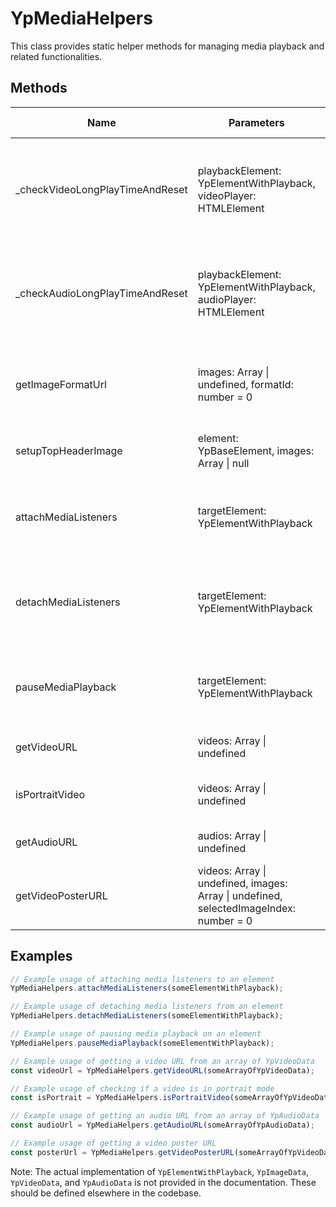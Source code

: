 # YpMediaHelpers

This class provides static helper methods for managing media playback and related functionalities.

## Methods

| Name                        | Parameters                                      | Return Type | Description                                                                 |
|-----------------------------|-------------------------------------------------|-------------|-----------------------------------------------------------------------------|
| _checkVideoLongPlayTimeAndReset | playbackElement: YpElementWithPlayback, videoPlayer: HTMLElement | void        | Checks if a video has been played for a significant time and resets playback. |
| _checkAudioLongPlayTimeAndReset | playbackElement: YpElementWithPlayback, audioPlayer: HTMLElement | void        | Checks if an audio has been played for a significant time and resets playback. |
| getImageFormatUrl           | images: Array<YpImageData> \| undefined, formatId: number = 0 | string      | Returns the URL of the image in the specified format.                       |
| setupTopHeaderImage         | element: YpBaseElement, images: Array<YpImageData> \| null | void        | Sets up the top header image for an element.                                |
| attachMediaListeners        | targetElement: YpElementWithPlayback             | void        | Attaches media event listeners to the target element.                       |
| detachMediaListeners        | targetElement: YpElementWithPlayback             | void        | Detaches media event listeners from the target element.                     |
| pauseMediaPlayback          | targetElement: YpElementWithPlayback             | void        | Pauses media playback on the target element.                                |
| getVideoURL                 | videos: Array<YpVideoData> \| undefined          | string \| null | Returns the URL of the video.                                               |
| isPortraitVideo             | videos: Array<YpVideoData> \| undefined          | boolean     | Determines if the video is in portrait mode.                                |
| getAudioURL                 | audios: Array<YpAudioData> \| undefined          | string \| null | Returns the URL of the audio.                                               |
| getVideoPosterURL           | videos: Array<YpVideoData> \| undefined, images: Array<YpImageData> \| undefined, selectedImageIndex: number = 0 | string \| null | Returns the URL of the video poster image.                                  |

## Examples

```typescript
// Example usage of attaching media listeners to an element
YpMediaHelpers.attachMediaListeners(someElementWithPlayback);

// Example usage of detaching media listeners from an element
YpMediaHelpers.detachMediaListeners(someElementWithPlayback);

// Example usage of pausing media playback on an element
YpMediaHelpers.pauseMediaPlayback(someElementWithPlayback);

// Example usage of getting a video URL from an array of YpVideoData
const videoUrl = YpMediaHelpers.getVideoURL(someArrayOfYpVideoData);

// Example usage of checking if a video is in portrait mode
const isPortrait = YpMediaHelpers.isPortraitVideo(someArrayOfYpVideoData);

// Example usage of getting an audio URL from an array of YpAudioData
const audioUrl = YpMediaHelpers.getAudioURL(someArrayOfYpAudioData);

// Example usage of getting a video poster URL
const posterUrl = YpMediaHelpers.getVideoPosterURL(someArrayOfYpVideoData, someArrayOfYpImageData);
```

Note: The actual implementation of `YpElementWithPlayback`, `YpImageData`, `YpVideoData`, and `YpAudioData` is not provided in the documentation. These should be defined elsewhere in the codebase.